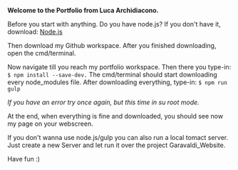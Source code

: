 **Welcome to the Portfolio from Luca Archidiacono.**

Before you start with anything. Do you have node.js?
If you don't have it, download: [Node.js](https://nodejs.org/en/)

Then download my Github workspace.
After you finished downloading, open the cmd/terminal.

Now navigate till you reach my portfolio workspace.
Then there you type-in: `$ npm install --save-dev.`
The cmd/terminal should start downloading every node_modules file.
After downloading everything, type-in: `$ npm run gulp`

_If you have an error try once again, but this time in su root mode._

At the end, when everything is fine and downloaded, you should see now my page on your webscreen.

If you don't wanna use node.js/gulp you can also run a local tomact server.
Just create a new Server and let run it over the project Garavaldi_Website.

Have fun :)
